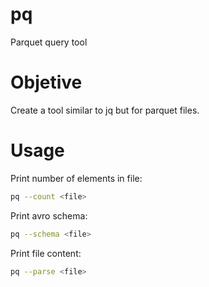 pq
===============

Parquet query tool

# Objetive

Create a tool similar to jq but for parquet files.

# Usage

Print number of elements in file:

```sh
pq --count <file>
```

Print avro schema:

```sh
pq --schema <file>
```

Print file content:

```sh
pq --parse <file>
```